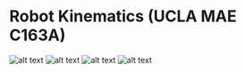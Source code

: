 # Robot Kinematics (UCLA MAE C163A)

![alt text](https://i.imgur.com/se3mK0i.png?raw=true)
![alt text](https://i.imgur.com/BK0qOaV.png)
![alt text](https://i.imgur.com/mc9vZw6.png)
![alt text](https://i.imgur.com/8Y24aUT.png)

